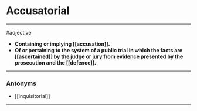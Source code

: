 # Accusatorial
---
#adjective
- **Containing or implying [[accusation]].**
- **Of or pertaining to the system of a public trial in which the facts are [[ascertained]] by the judge or jury from evidence presented by the prosecution and the [[defence]].**
---
### Antonyms
- [[inquisitorial]]
---
